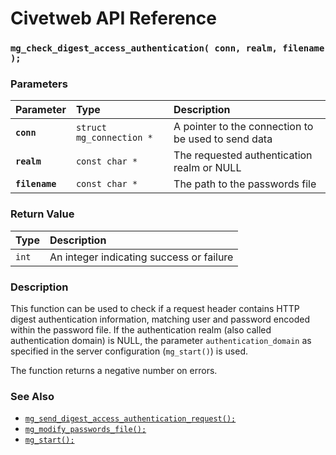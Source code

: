 # Civetweb API Reference

### `mg_check_digest_access_authentication( conn, realm, filename );`

### Parameters

| Parameter | Type | Description |
| :--- | :--- | :--- |
|**`conn`**|`struct mg_connection *`| A pointer to the connection to be used to send data |
|**`realm`**|`const char *`| The requested authentication realm or NULL |
|**`filename`**|`const char *`| The path to the passwords file |

### Return Value

| Type | Description |
| :--- | :--- |
|`int`| An integer indicating success or failure |

### Description

This function can be used to check if a request header contains HTTP digest authentication
information, matching user and password encoded within the password file.
If the authentication realm (also called authentication domain) is NULL, the parameter
`authentication_domain` as specified in the server configuration (`mg_start()`) is used.

The function returns a negative number on errors.

### See Also

* [`mg_send_digest_access_authentication_request();`](mg_send_digest_access_authentication_request.md)
* [`mg_modify_passwords_file();`](mg_modify_passwords_file.md)
* [`mg_start();`](mg_start.md)

